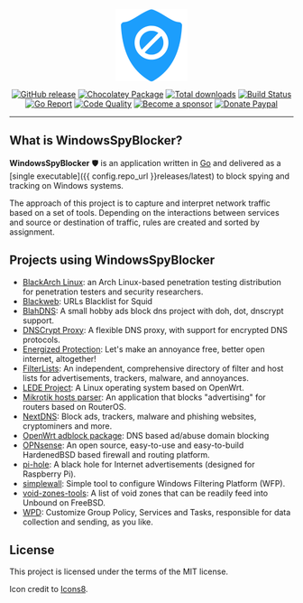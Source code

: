 <img src="assets/logo.png" alt="ddns-route53" width="128px" style="display: block; margin-left: auto; margin-right: auto"/>

<p align="center">
  <a href="https://github.com/crazy-max/WindowsSpyBlocker/releases/latest"><img src="https://img.shields.io/github/release/crazy-max/WindowsSpyBlocker.svg?style=flat-square" alt="GitHub release"></a>
  <a href="https://chocolatey.org/packages/windowsspyblocker"><img src="https://img.shields.io/chocolatey/v/windowsspyblocker?style=flat-square" alt="Chocolatey Package"></a>
  <a href="https://github.com/crazy-max/WindowsSpyBlocker/releases/latest"><img src="https://img.shields.io/github/downloads/crazy-max/WindowsSpyBlocker/total.svg?style=flat-square" alt="Total downloads"></a>
  <a href="https://github.com/crazy-max/WindowsSpyBlocker/actions?workflow=build"><img src="https://img.shields.io/github/workflow/status/crazy-max/WindowsSpyBlocker/build?label=build&logo=github&style=flat-square" alt="Build Status"></a>
  <br /><a href="https://goreportcard.com/report/github.com/crazy-max/WindowsSpyBlocker"><img src="https://goreportcard.com/badge/github.com/crazy-max/WindowsSpyBlocker?style=flat-square" alt="Go Report"></a>
  <a href="https://www.codacy.com/app/crazy-max/WindowsSpyBlocker"><img src="https://img.shields.io/codacy/grade/1e2eae1a40754d88b7956cf9bd30241b.svg?style=flat-square" alt="Code Quality"></a>
  <a href="https://github.com/sponsors/crazy-max"><img src="https://img.shields.io/badge/sponsor-crazy--max-181717.svg?logo=github&style=flat-square" alt="Become a sponsor"></a>
  <a href="https://www.paypal.me/crazyws"><img src="https://img.shields.io/badge/donate-paypal-00457c.svg?logo=paypal&style=flat-square" alt="Donate Paypal"></a>
</p>

---

## What is WindowsSpyBlocker?

**WindowsSpyBlocker** :shield: is an application written in [Go](https://golang.org/) and delivered as a
[single executable]({{ config.repo_url }}releases/latest) to block spying and tracking on Windows systems.

The approach of this project is to capture and interpret network traffic based on a set of tools. Depending on the
interactions between services and source or destination of traffic, rules are created and sorted by assignment.

## Projects using WindowsSpyBlocker

* [BlackArch Linux](https://www.blackarch.org/): an Arch Linux-based penetration testing distribution for penetration testers and security researchers.
* [Blackweb](https://github.com/maravento/blackweb): URLs Blacklist for Squid
* [BlahDNS](https://blahdns.com/): A small hobby ads block dns project with doh, dot, dnscrypt support.
* [DNSCrypt Proxy](https://dnscrypt.info/): A flexible DNS proxy, with support for encrypted DNS protocols.
* [Energized Protection](https://energized.pro/): Let's make an annoyance free, better open internet, altogether!
* [FilterLists](https://filterlists.com/): An independent, comprehensive directory of filter and host lists for advertisements, trackers, malware, and annoyances.
* [LEDE Project](https://lede-project.org/): A Linux operating system based on OpenWrt.
* [Mikrotik hosts parser](https://github.com/tarampampam/mikrotik-hosts-parser): An application that blocks "advertising" for routers based on RouterOS.
* [NextDNS](https://github.com/nextdns): Block ads, trackers, malware and phishing websites, cryptominers and more.  
* [OpenWrt adblock package](https://github.com/openwrt/packages/tree/master/net/adblock/files): DNS based ad/abuse domain blocking
* [OPNsense](https://opnsense.org): An open source, easy-to-use and easy-to-build HardenedBSD based firewall and routing platform.
* [pi-hole](https://pi-hole.net/): A black hole for Internet advertisements (designed for Raspberry Pi).
* [simplewall](https://github.com/henrypp/simplewall): Simple tool to configure Windows Filtering Platform (WFP).
* [void-zones-tools](https://github.com/cyclaero/void-zones-tools): A list of void zones that can be readily feed into Unbound on FreeBSD.
* [WPD](https://getwpd.com/): Customize Group Policy, Services and Tasks, responsible for data collection and sending, as you like.

## License

This project is licensed under the terms of the MIT license.

Icon credit to [Icons8](https://icons8.com/).
